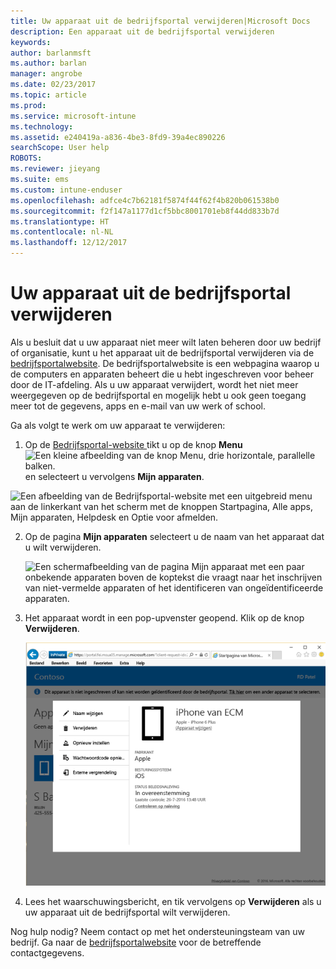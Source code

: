 ```yaml
---
title: Uw apparaat uit de bedrijfsportal verwijderen|Microsoft Docs
description: Een apparaat uit de bedrijfsportal verwijderen
keywords: 
author: barlanmsft
ms.author: barlan
manager: angrobe
ms.date: 02/23/2017
ms.topic: article
ms.prod: 
ms.service: microsoft-intune
ms.technology: 
ms.assetid: e240419a-a836-4be3-8fd9-39a4ec890226
searchScope: User help
ROBOTS: 
ms.reviewer: jieyang
ms.suite: ems
ms.custom: intune-enduser
ms.openlocfilehash: adfce4c7b62181f5874f44f62f4b820b061538b0
ms.sourcegitcommit: f2f147a1177d1cf5bbc8001701eb8f44dd833b7d
ms.translationtype: HT
ms.contentlocale: nl-NL
ms.lasthandoff: 12/12/2017
---
```

# <a name="remove-your-device-from-the-company-portal"></a>Uw apparaat uit de bedrijfsportal verwijderen

Als u besluit dat u uw apparaat niet meer wilt laten beheren door uw bedrijf of organisatie, kunt u het apparaat uit de bedrijfsportal verwijderen via de [bedrijfsportalwebsite](https://portal.manage.microsoft.com#HelpDeskDialog). De bedrijfsportalwebsite is een webpagina waarop u de computers en apparaten beheert die u hebt ingeschreven voor beheer door de IT-afdeling. Als u uw apparaat verwijdert, wordt het niet meer weergegeven op de bedrijfsportal en mogelijk hebt u ook geen toegang meer tot de gegevens, apps en e-mail van uw werk of school.

Ga als volgt te werk om uw apparaat te verwijderen:

1.  Op de [Bedrijfsportal-website ](https://portal.manage.microsoft.com#HelpDeskDialog) tikt u op de knop __Menu__ ![Een kleine afbeelding van de knop Menu, drie horizontale, parallelle balken.](/Intune/whats-new/media/CP_hamburger_menu.png) en selecteert u vervolgens __Mijn apparaten__.

  ![Een afbeelding van de Bedrijfsportal-website met een uitgebreid menu aan de linkerkant van het scherm met de knoppen Startpagina, Alle apps, Mijn apparaten, Helpdesk en Optie voor afmelden.](/media/iwp-expanded-sidebar.png)

2. Op de pagina __Mijn apparaten__ selecteert u de naam van het apparaat dat u wilt verwijderen.

    ![Een schermafbeelding van de pagina Mijn apparaat met een paar onbekende apparaten boven de koptekst die vraagt naar het inschrijven van niet-vermelde apparaten of het identificeren van ongeïdentificeerde apparaten.](./media/macOS_enroll_002_tap_here_banner.png)

3.  Het apparaat wordt in een pop-upvenster geopend. Klik op de knop **Verwijderen**.

    ![Alle opties voor een geselecteerd apparaat op de Bedrijfsportalwebsite, zoals Naam wijzigen, Verwijderen, Apparaat opnieuw instellen, Wachtwoordcode opnieuw instellen en Extern vergrendelen. ](./media/iwp-screen-with-all-options.png)

4. Lees het waarschuwingsbericht, en tik vervolgens op **Verwijderen** als u uw apparaat uit de bedrijfsportal wilt verwijderen.

Nog hulp nodig? Neem contact op met het ondersteuningsteam van uw bedrijf. Ga naar de [bedrijfsportalwebsite](https://portal.manage.microsoft.com#HelpDeskDialog) voor de betreffende contactgegevens.
